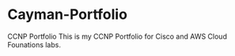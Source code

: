# Cayman-Portfolio
CCNP Portfolio
This is my CCNP Portfolio for Cisco and AWS Cloud Founations labs.
